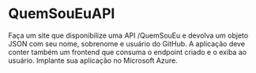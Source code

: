 # QuemSouEuAPI
Faça um site que disponibilize uma API /QuemSouEu e devolva um objeto JSON com seu nome, sobrenome e usuário do GitHub. A aplicação deve conter também um frontend que consuma o endpoint criado e o exiba ao usuário.  Implante sua aplicação no Microsoft Azure.
